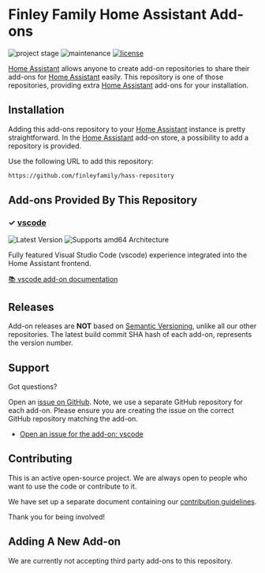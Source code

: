 # Finley Family Home Assistant Add-ons

![project stage][project-stage-shield]
![maintenance][maintenance-shield]
[![license][license-shield]](./LICENSE)

[Home Assistant] allows anyone to create add-on repositories to share their add-ons for [Home Assistant] easily.
This repository is one of those repositories, providing extra [Home Assistant] add-ons for your installation.

## Installation

Adding this add-ons repository to your [Home Assistant] instance is pretty straightforward.
In the [Home Assistant] add-on store, a possibility to add a repository is provided.

Use the following URL to add this repository:

```txt
https://github.com/finleyfamily/hass-repository
```

## Add-ons Provided By This Repository

### &#10003; [vscode][addon-vscode]

![Latest Version][vscode-version-shield]
![Supports amd64 Architecture][vscode-amd64-shield]

Fully featured Visual Studio Code (vscode) experience integrated into the Home Assistant frontend.

[:books: vscode add-on documentation][addon-doc-vscode]

## Releases

Add-on releases are **NOT** based on [Semantic Versioning][semver], unlike all our other repositories.
The latest build commit SHA hash of each add-on, represents the version number.

## Support

Got questions?

Open an [issue on GitHub][issues].
Note, we use a separate GitHub repository for each add-on.
Please ensure you are creating the issue on the correct GitHub repository matching the add-on.

- [Open an issue for the add-on: vscode][vscode-issue]

## Contributing

This is an active open-source project.
We are always open to people who want to use the code or contribute to it.

We have set up a separate document containing our [contribution guidelines](CONTRIBUTING.md).

Thank you for being involved!

## Adding A New Add-on

We are currently not accepting third party add-ons to this repository.

[addon-vscode]: https://github.com/finleyfamily/hass-addon-vscode/tree/v1.3.0
[addon-doc-vscode]: https://github.com/finleyfamily/hass-addon-vscode/blob/v1.3.0/README.md
[vscode-issue]: https://github.com/finleyfamily/hass-addon-vscode/issues
[vscode-version-shield]: https://img.shields.io/badge/version-v1.3.0-blue.svg
[vscode-aarch64-shield]: https://img.shields.io/badge/aarch64-no-red.svg
[vscode-amd64-shield]: https://img.shields.io/badge/amd64-yes-green.svg
[vscode-armhf-shield]: https://img.shields.io/badge/armhf-no-red.svg
[vscode-armv7-shield]: https://img.shields.io/badge/armv7-no-red.svg
[vscode-i386-shield]: https://img.shields.io/badge/i386-no-red.svg
[home assistant]: https://www.home-assistant.io/
[issues]: https://github.com/finleyfamily/hass-repository/issues
[license-shield]: https://img.shields.io/github/license/finleyfamily/hass-repository.svg
[maintenance-shield]: https://img.shields.io/maintenance/yes/2024.svg
[project-stage-shield]: https://img.shields.io/badge/project%20stage-experimental-yellow.svg
[semver]: http://semver.org/spec/v2.0.0.html
